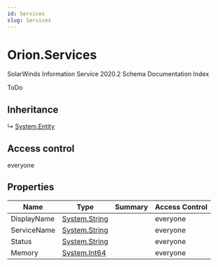 ```yaml
---
id: Services
slug: Services
---
```


# Orion.Services

SolarWinds Information Service 2020.2 Schema Documentation Index

ToDo

## Inheritance

↳ [System.Entity](./../System/Entity)

## Access control

everyone

## Properties

| Name | Type | Summary | Access Control |
| ------ | ------ | ------ | ------ |
| DisplayName | [System.String](https://docs.microsoft.com/en-us/dotnet/api/system.string) |  | everyone |
| ServiceName | [System.String](https://docs.microsoft.com/en-us/dotnet/api/system.string) |  | everyone |
| Status | [System.String](https://docs.microsoft.com/en-us/dotnet/api/system.string) |  | everyone |
| Memory | [System.Int64](https://docs.microsoft.com/en-us/dotnet/api/system.int64) |  | everyone |

